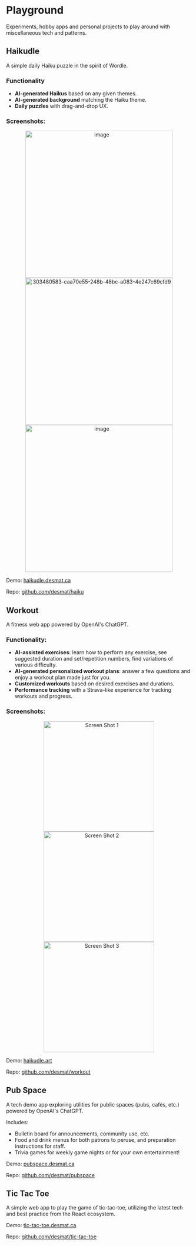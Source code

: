 # Playground

Experiments, hobby apps and personal projects to play around with miscellaneous tech and patterns.

## Haikudle

A simple daily Haiku puzzle in the spirit of Wordle.

### Functionality

- **AI-generated Haikus** based on any given themes.
- **AI-generated background** matching the Haiku theme.
- **Daily puzzles** with drag-and-drop UX.

### Screenshots:
<p align="center">
  <img height="400" alt="image" src="https://github.com/desmat/haiku/assets/3298837/d3063391-bc90-47e7-b034-d7fc2814c271">
  <img height="400" alt="303480583-caa70e55-248b-48bc-a083-4e247c69cfd9" src="https://github.com/desmat/haiku/assets/3298837/c364d8e1-fef5-4505-978f-09f15afe9123">
  <img height="400" alt="image" src="https://github.com/desmat/haiku/assets/3298837/6bc7ba2b-8552-42da-ac61-98a3d38e9b19">
</p>

Demo: [haikudle.desmat.ca](https://haikudle.desmat.ca)

Repo: [github.com/desmat/haiku](https://github.com/desmat/haiku)

## Workout

A fitness web app powered by OpenAI's ChatGPT.

### Functionality:
- **AI-assisted exercises**: learn how to perform any exercise, see suggested duration and set/repetition numbers, find variations of various difficulty.
- **AI-generated personalized workout plans**: answer a few questions and enjoy a workout plan made just for you.
- **Customized workouts** based on desired exercises and durations.
- **Performance tracking** with a Strava-like experience for tracking workouts and progress.

### Screenshots:
<p align="center">
  <img height="300" alt="Screen Shot 1" src="https://github.com/desmat/workout/assets/3298837/99c2f9ff-f724-4198-8b6e-a62f91ee3205">  
  <img height="300" alt="Screen Shot 2" src="https://github.com/desmat/workout/assets/3298837/d73453a3-0f45-47c5-a673-39f2c299334b">
  <img height="300" alt="Screen Shot 3" src="https://github.com/desmat/workout/assets/3298837/1533212c-7238-4fcd-a7a2-360f8e1e3d09">
</p>

Demo: [haikudle.art](https://haikudle.art/)

Repo: [github.com/desmat/workout](https://github.com/desmat/workout)

## Pub Space

A tech demo app exploring utilities for public spaces (pubs, cafés, etc.) powered by OpenAI's ChatGPT.

Includes:
- Bulletin board for announcements, community use, etc.
- Food and drink menus for both patrons to peruse, and preparation instructions for staff.
- Trivia games for weekly game nights or for your own entertainment!

Demo: [pubspace.desmat.ca](https://pubspace.desmat.ca)

Repo: [github.com/desmat/pubspace](https://github.com/desmat/pubspace)

## Tic Tac Toe

A simple web app to play the game of tic-tac-toe, utilizing the latest tech and best practice from the React ecosystem.

Demo: [tic-tac-toe.desmat.ca](https://tic-tac-toe.desmat.ca)

Repo: [github.com/desmat/tic-tac-toe](https://github.com/desmat/tic-tac-toe)
